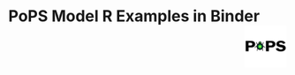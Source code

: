 # PoPS Model R Examples in Binder <img src="images/PoPS_GIF_transparent.gif" align="right" width="15%" />

